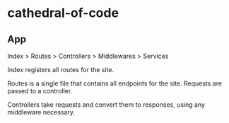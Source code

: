 # cathedral-of-code

## App
Index > Routes > Controllers > Middlewares > Services

Index registers all routes for the site. 

Routes is a single file that contains all endpoints for the site. Requests are passed to a controller.

Controllers take requests and convert them to responses, using any middleware necessary.

